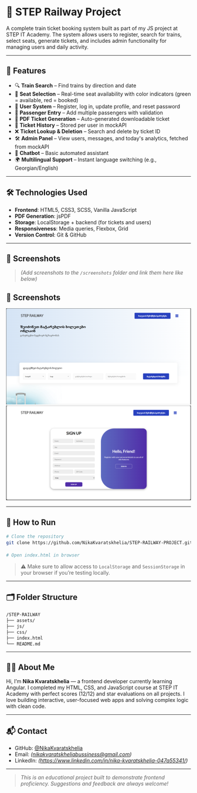 # 🚆 STEP Railway Project

A complete train ticket booking system built as part of my JS project at STEP IT Academy. The system allows users to register, search for trains, select seats, generate tickets, and includes admin functionality for managing users and daily activity.

---

## 🔧 Features

- 🔍 **Train Search** – Find trains by direction and date
- 🎫 **Seat Selection** – Real-time seat availability with color indicators (green = available, red = booked)
- 👤 **User System** – Register, log in, update profile, and reset password
- 👥 **Passenger Entry** – Add multiple passengers with validation
- 🧾 **PDF Ticket Generation** – Auto-generated downloadable ticket
- 📜 **Ticket History** – Stored per user in mockAPI
- ❌ **Ticket Lookup & Deletion** – Search and delete by ticket ID
- 🛠 **Admin Panel** – View users, messages, and today's analytics, fetched from mockAPI
- 💬 **Chatbot** – Basic automated assistant
- 🌍 **Multilingual Support** – Instant language switching (e.g., Georgian/English)

---

## 🛠 Technologies Used

- **Frontend**: HTML5, CSS3, SCSS, Vanilla JavaScript
- **PDF Generation**: jsPDF
- **Storage**: LocalStorage + backend (for tickets and users)
- **Responsiveness**: Media queries, Flexbox, Grid
- **Version Control**: Git & GitHub

---

## 📸 Screenshots

> *(Add screenshots to the `/screenshots` folder and link them here like below)*
## 📸 Screenshots

![Homepage](./Images/Homepage.png)
![Sign Up Page](./Images/SignUp.png)

---

## 🚀 How to Run

```bash
# Clone the repository
git clone https://github.com/NikaKvaratskhelia/STEP-RAILWAY-PROJECT.git

# Open index.html in browser
```

> ⚠️ Make sure to allow access to `LocalStorage` and `SessionStorage` in your browser if you’re testing locally.

---

## 🗂 Folder Structure

```
/STEP-RAILWAY
├── assets/
├── js/
├── css/
├── index.html
└── README.md
```

---

## 🙋‍♂️ About Me

Hi, I’m **Nika Kvaratskhelia** — a frontend developer currently learning Angular. I completed my HTML, CSS, and JavaScript course at STEP IT Academy with perfect scores (12/12) and star evaluations on all projects. I love building interactive, user-focused web apps and solving complex logic with clean code.

---

## 📬 Contact

- GitHub: [@NikaKvaratskhelia](https://github.com/NikaKvaratskhelia)
- Email: *(nikakvaratskheliabussiness@gmail.com)*
- LinkedIn: *(https://www.linkedin.com/in/nika-kvaratskhelia-047a55341/)*

---

> _This is an educational project built to demonstrate frontend proficiency. Suggestions and feedback are always welcome!_
